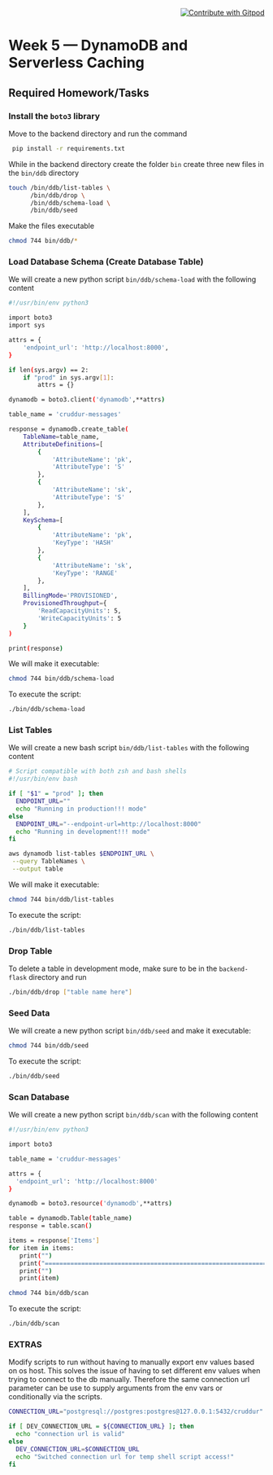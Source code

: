 <p align=right> 
<a href="https://gitpod.io/#https://github.com/philemonnwanne/aws-bootcamp-cruddur-2023">
  <img
    src="https://img.shields.io/badge/Contribute%20with-Gitpod-908a85?logo=gitpod"
    alt="Contribute with Gitpod"
    style="text-align: right"
  />
</a>
</p>

# Week 5 — DynamoDB and Serverless Caching

## Required Homework/Tasks

### Install the `boto3` library

Move to the backend directory and run the command

```bash
 pip install -r requirements.txt
 ```

While in the backend directory create the folder `bin` create three new files in the `bin/ddb` directory

```bash
touch /bin/ddb/list-tables \
      /bin/ddb/drop \
      /bin/ddb/schema-load \
      /bin/ddb/seed
```

Make the files executable

```bash
chmod 744 bin/ddb/*
```

### Load Database Schema (Create Database Table)

We will create a new python script `bin/ddb/schema-load` with the following content

```bash
#!/usr/bin/env python3

import boto3
import sys

attrs = {
    'endpoint_url': 'http://localhost:8000',
}

if len(sys.argv) == 2:
    if "prod" in sys.argv[1]:
        attrs = {}

dynamodb = boto3.client('dynamodb',**attrs)

table_name = 'cruddur-messages'

response = dynamodb.create_table(
    TableName=table_name,
    AttributeDefinitions=[
        {
            'AttributeName': 'pk',
            'AttributeType': 'S'
        },
        {
            'AttributeName': 'sk',
            'AttributeType': 'S'
        },
    ],
    KeySchema=[
        {
            'AttributeName': 'pk',
            'KeyType': 'HASH'
        },
        {
            'AttributeName': 'sk',
            'KeyType': 'RANGE'
        },
    ],
    BillingMode='PROVISIONED',
    ProvisionedThroughput={
        'ReadCapacityUnits': 5,
        'WriteCapacityUnits': 5
    }
)

print(response) 

```

We will make it executable:

```bash
chmod 744 bin/ddb/schema-load
```

To execute the script:

```bash
./bin/ddb/schema-load
```

### List Tables

We will create a new bash script `bin/ddb/list-tables` with the following content

```bash
# Script compatible with both zsh and bash shells
#!/usr/bin/env bash

if [ "$1" = "prod" ]; then
  ENDPOINT_URL=""
  echo "Running in production!!! mode"
else
  ENDPOINT_URL="--endpoint-url=http://localhost:8000"
  echo "Running in development!!! mode"
fi

aws dynamodb list-tables $ENDPOINT_URL \
 --query TableNames \
 --output table
```

We will make it executable:

```bash
chmod 744 bin/ddb/list-tables
```

To execute the script:

```bash
./bin/ddb/list-tables
```

### Drop Table

To delete a table in development mode, make sure to be in the `backend-flask` directory and run

```bash
./bin/ddb/drop ["table name here"]
```

### Seed Data

We will create a new python script `bin/ddb/seed` and make it executable:

```bash
chmod 744 bin/ddb/seed
```

To execute the script:

```bash
./bin/ddb/seed
```

### Scan Database

We will create a new python script `bin/ddb/scan` with the following content

```bash
#!/usr/bin/env python3

import boto3

table_name = 'cruddur-messages'

attrs = {
  'endpoint_url': 'http://localhost:8000'
}

dynamodb = boto3.resource('dynamodb',**attrs)

table = dynamodb.Table(table_name)
response = table.scan()

items = response['Items']
for item in items:
   print("")
   print("=================================================================")
   print("")
   print(item)
```

```bash
chmod 744 bin/ddb/scan
```

To execute the script:

```bash
./bin/ddb/scan
```

### EXTRAS

Modify scripts to run without having to manually export env values based on os host. This solves the issue of having to set different env values when trying to connect to the db manually. Therefore the same connection url parameter can be use to supply arguments from the env vars or conditionally via the scripts.

```bash
CONNECTION_URL="postgresql://postgres:postgres@127.0.0.1:5432/cruddur"

if [ DEV_CONNECTION_URL = ${CONNECTION_URL} ]; then
  echo "connection url is valid"
else
  DEV_CONNECTION_URL=$CONNECTION_URL
  echo "Switched connection url for temp shell script access!"
fi
```
